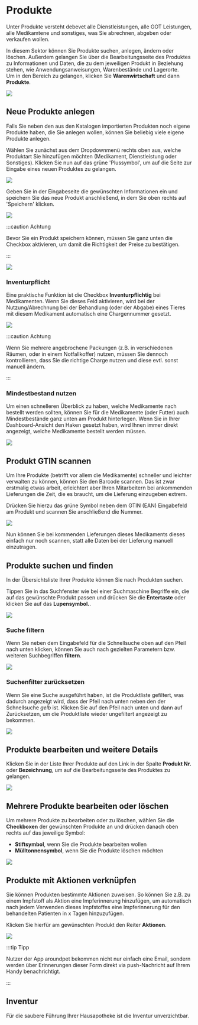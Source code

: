 # Produkte  

Unter Produkte versteht debevet alle Dienstleistungen, alle GOT Leistungen, alle Medikamtene und sonstiges, was Sie abrechnen,
abgeben oder verkaufen wollen. 

In diesem Sektor können Sie Produkte suchen, anlegen, ändern oder löschen. Außerdem gelangen Sie über die Bearbeitungsseite des 
Produktes zu Informationen und Daten, die zu dem jeweiligen Produkt in Beziehung stehen, wie Anwendungsanweisungen, 
Warenbestände und Lagerorte.  
Um in den Bereich zu gelangen, klicken Sie **Warenwirtschaft** und dann **Produkte**.  

![](../../static/img/Warenwirtschaft/produkte_anlegen1.png)

## Neue Produkte anlegen  

Falls Sie neben den aus den Katalogen importierten Produkten noch eigene Produkte haben, die Sie anlegen wollen, können Sie beliebig
viele eigene Produkte anlegen.  

Wählen Sie zunächst aus dem Dropdownmenü rechts oben aus, welche Produktart Sie hinzufügen möchten (Medikament, Dienstleistung 
oder Sonstiges). Klicken Sie nun auf das grüne 'Plussymbol', um auf die Seite zur Eingabe eines neuen Produktes zu gelangen.    

![](../../static/img/Warenwirtschaft/Neue_Produkte_anlegen.png)   

Geben Sie in der Eingabeseite die gewünschten Informationen ein und speichern Sie das neue Produkt anschließend, 
in dem Sie oben rechts auf 'Speichern' klicken.   

![](../../static/img/Warenwirtschaft/Neue_Produkte_anlegen2.png)   


:::caution Achtung  

Bevor Sie ein Produkt speichern können, müssen Sie ganz unten die Checkbox aktivieren, um damit die Richtigkeit der Preise 
zu bestätigen.  

:::  

![](../../static/img/Warenwirtschaft/produkt_preise_best.png)  

### Inventurpflicht  

Eine praktische Funktion ist die Checkbox **Inventurpflichtig** bei Medikamenten. Wenn Sie dieses Feld aktivieren, wird bei
der Nutzung/Abrechnung bei der Behandlung (oder der Abgabe) eines Tieres mit diesem Medikament automatisch eine Chargennummer
gesetzt.   

![](../../static/img/Warenwirtschaft/produkt_inventurpflichtig.png)

:::caution Achtung  

Wenn Sie mehrere angebrochene Packungen (z.B. in verschiedenen Räumen, oder in einem Notfallkoffer) nutzen, müssen Sie 
dennoch kontrollieren, dass Sie die richtige Charge nutzen und diese evtl. sonst manuell ändern.  

:::   

### Mindestbestand nutzen  

Um einen schnelleren Überblick zu haben, welche Medikamente nach bestellt werden sollten, können Sie für die Medikamente (oder Futter) 
auch Mindestbestände ganz unten am Produkt hinterlegen. Wenn Sie in Ihrer Dashboard-Ansicht den Haken gesetzt haben, wird Ihnen
immer direkt angezeigt, welche Medikamente bestellt werden müssen.   

![](../../static/img/Warenwirtschaft/mindestbestand.png)  

## Produkt GTIN scannen  

Um Ihre Produkte (betrifft vor allem die Medikamente) schneller und leichter verwalten zu können, können Sie den Barcode scannen.
Das ist zwar erstmalig etwas arbeit, erleichtert aber Ihren Mitarbeitern bei ankommenden Lieferungen die Zeit, die es braucht, um die 
Lieferung einzugeben extrem.  

Drücken Sie hierzu das grüne Symbol neben dem GTIN (EAN) Eingabefeld am Produkt und scannen Sie anschließend die Nummer.  

![](../../static/img/Warenwirtschaft/GTIN-einscannen.png)   

Nun können Sie bei kommenden Lieferungen dieses Medikaments dieses einfach nur noch scannen, statt alle Daten bei der Lieferung 
manuell einzutragen.  

## Produkte suchen und finden   

In der Übersichtsliste Ihrer Produkte können Sie nach Produkten suchen.

Tippen Sie in das Suchfenster wie bei einer Suchmaschine Begriffe ein, die auf das gewünschte Produkt passen und drücken
Sie die **Entertaste** oder klicken Sie auf das **Lupensymbol.**.

![](../../static/img/Warenwirtschaft/Produkte_suchen_und_finden.png)  

### Suche filtern

Wenn Sie neben dem Eingabefeld für die Schnellsuche oben auf den Pfeil nach unten klicken, können Sie auch nach gezielten 
Parametern bzw. weiteren Suchbegriffen **filtern**.  

![](../../static/img/Warenwirtschaft/Produkte_suchen_und_finden2.png)  

### Suchenfilter zurücksetzen  

Wenn Sie eine Suche ausgeführt haben, ist die Produktliste gefiltert, was dadurch angezeigt wird, dass der Pfeil nach unten 
neben den der Schnellsuche *gelb* ist. Klicken Sie auf den Pfeil nach unten und dann auf Zurücksetzen, um die Produktliste
wieder ungefiltert angezeigt zu bekommen.   

![](../../static/img/Warenwirtschaft/Suchfilter_zuruecksetzen.png)  

## Produkte bearbeiten und weitere Details  

Klicken Sie in der Liste Ihrer Produkte auf den Link in der Spalte **Produkt Nr.** oder **Bezeichnung**, um auf die 
Bearbeitungsseite des Produktes zu gelangen.   

![](../../static/img/Warenwirtschaft/Produkte_bearbeiten_und_weitere_details.png)   

## Mehrere Produkte bearbeiten oder löschen  

Um mehrere Produkte zu bearbeiten oder zu löschen, wählen Sie die **Checkboxen** der gewünschten Produkte an und drücken
danach oben rechts auf das jeweilige Symbol:

* **Stiftsymbol**, wenn Sie die Produkte bearbeiten wollen  
* **Mülltonnensymbol**, wenn Sie die Produkte löschen möchten  

![](../../static/img/Warenwirtschaft/Mehrere_Produkte_bearbeiten_oder_loeschen.png)   

## Produkte mit Aktionen verknüpfen  

Sie können Produkten bestimmte Aktionen zuweisen. So können Sie z.B. zu einem Impfstoff als Aktion eine Impferinnerung 
hinzufügen, um automatisch nach jedem Verwenden dieses Impfstoffes eine Impferinnerung für den behandelten Patienten in
x Tagen hinzuzufügen.    

Klicken Sie hierfür am gewünschten Produkt den Reiter **Aktionen**.  

![](../../static/img/Warenwirtschaft/Produkten_bestimmte_Aktionen_zuweisen.png)   

:::tip Tipp   

Nutzer der App aroundpet bekommen nicht nur einfach eine Email, sondern werden über Erinnerungen dieser Form direkt via
push-Nachricht auf Ihrem Handy benachrichtigt.  

:::  

## Inventur  

Für die saubere Führung Ihrer Hausapotheke ist die Inventur unverzichtbar. 




 
